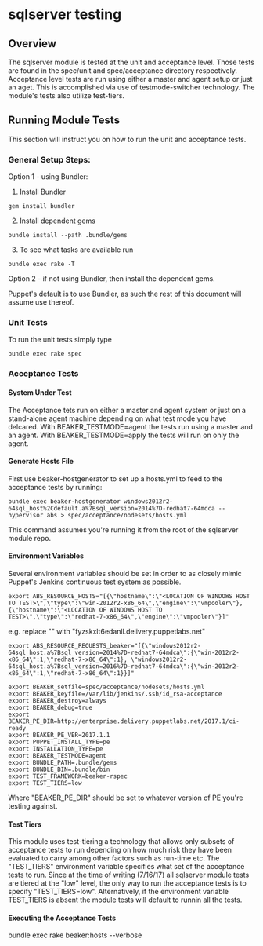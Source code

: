 # sqlserver testing

## Overview

The sqlserver module is tested at the unit and acceptance level. Those tests are found in the spec/unit and spec/acceptance directory respectively. Acceptance level tests are run using either a master and agent setup or just an aget. This is accomplished via use of testmode-switcher technology. The module's tests also utilize test-tiers.

## Running Module Tests
This section will instruct you on how to run the unit and acceptance tests.

### General Setup Steps:
Option 1 - using Bundler:
1. Install Bundler
```
gem install bundler
```
2. Install dependent gems
```
bundle install --path .bundle/gems
```
3. To see what tasks are available run
```
bundle exec rake -T
```

Option 2 - if not using Bundler, then install the dependent gems.

Puppet's default is to use Bundler, as such the rest of this document will assume use thereof.


### Unit Tests
To run the unit  tests simply type
```
bundle exec rake spec
```

### Acceptance Tests

#### System Under Test
The Acceptance tets run on either a master and agent system or just on a stand-alone agent machine depending on what test mode you have delcared. With BEAKER_TESTMODE=agent the tests run using a master and an agent. With BEAKER_TESTMODE=apply the tests will run on only the agent.

#### Generate Hosts File
First use beaker-hostgenerator to set up a hosts.yml to feed to the acceptance tests by running:

```
bundle exec beaker-hostgenerator windows2012r2-64sql_host%2Cdefault.a%7Bsql_version=2014%7D-redhat7-64mdca --hypervisor abs > spec/acceptance/nodesets/hosts.yml
```
This command assumes you're running it from the root of the sqlserver module repo.

#### Environment Variables
Several environment variables should be set in order to as closely mimic Puppet's Jenkins continuous test system as possible.

```
export ABS_RESOURCE_HOSTS="[{\"hostname\":\"<LOCATION OF WINDOWS HOST TO TEST>\",\"type\":\"win-2012r2-x86_64\",\"engine\":\"vmpooler\"},{\"hostname\":\"<LOCATION OF WINDOWS HOST TO TEST>\",\"type\":\"redhat-7-x86_64\",\"engine\":\"vmpooler\"}]"
```

e.g. replace "<LOCATION OF WINDOWS HOST TO TEST>\" with "fyzskxlt6edanll.delivery.puppetlabs.net\"

```
export ABS_RESOURCE_REQUESTS_beaker="[{\"windows2012r2-64sql_host.a%7Bsql_version=2014%7D-redhat7-64mdca\":{\"win-2012r2-x86_64\":1,\"redhat-7-x86_64\":1}, \"windows2012r2-64sql_host.a%7Bsql_version=2016%7D-redhat7-64mdca\":{\"win-2012r2-x86_64\":1,\"redhat-7-x86_64\":1}}]"

export BEAKER_setfile=spec/acceptance/nodesets/hosts.yml
export BEAKER_keyfile=/var/lib/jenkins/.ssh/id_rsa-acceptance
export BEAKER_destroy=always
export BEAKER_debug=true
export BEAKER_PE_DIR=http://enterprise.delivery.puppetlabs.net/2017.1/ci-ready
export BEAKER_PE_VER=2017.1.1
export PUPPET_INSTALL_TYPE=pe
export INSTALLATION_TYPE=pe
export BEAKER_TESTMODE=agent
export BUNDLE_PATH=.bundle/gems
export BUNDLE_BIN=.bundle/bin
export TEST_FRAMEWORK=beaker-rspec
export TEST_TIERS=low
```
Where "BEAKER_PE_DIR" should be set to whatever version of PE you're testing against.

#### Test Tiers
This module uses test-tiering a technology that allows only subsets of acceptance tests to run depending on how much risk they have been evaluated to carry among other factors such as run-time etc. The "TEST_TIERS" environment variable specifies what set of the acceptance tests to run. Since at the time of writing (7/16/17) all sqlserver module tests are tiered at the "low" level, the only way to run the acceptance tests is to specify "TEST_TIERS=low". Alternatively, if the environment variable TEST_TIERS is absent the module tests will default to runnin all the tests.

#### Executing the Acceptance Tests

bundle exec rake beaker:hosts --verbose